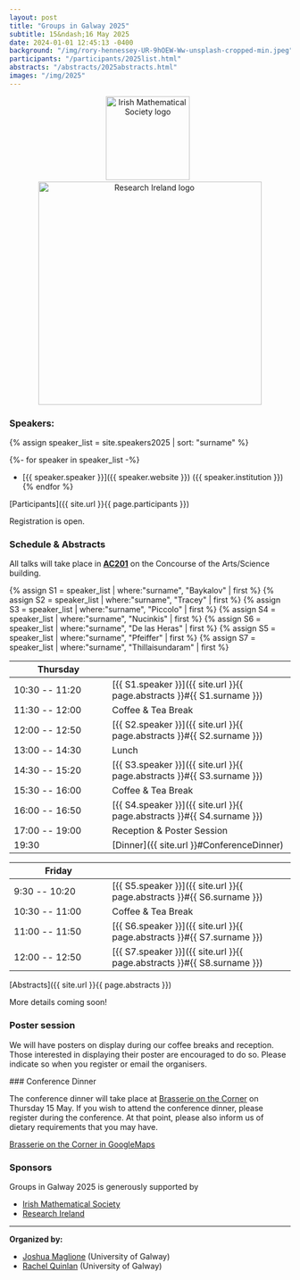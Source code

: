 ```yaml
---
layout: post
title: "Groups in Galway 2025"
subtitle: 15&ndash;16 May 2025
date: 2024-01-01 12:45:13 -0400
background: "/img/rory-hennessey-UR-9hOEW-Ww-unsplash-cropped-min.jpeg"
participants: "/participants/2025list.html"
abstracts: "/abstracts/2025abstracts.html"
images: "/img/2025"
---
```



<center><p>
    <a href="https://irishmathsoc.org/"><img width="150" src="{{ page.images }}/ims-2t.png" alt="Irish Mathematical Society logo"/></a>&nbsp;&nbsp;
    <a href="https://www.researchireland.ie/"><img width="400" src="{{ page.images }}/logo_black.svg" alt="Research Ireland logo"/></a>
</p></center>

### Speakers: 

{% assign speaker_list = site.speakers2025 | sort: "surname" %}

{%- for speaker in speaker_list -%}
- [{{ speaker.speaker }}]({{ speaker.website }}) ({{ speaker.institution }})
{% endfor %}

[Participants]({{ site.url }}{{ page.participants }})

Registration is open.

### Schedule & Abstracts

All talks will take place in **[AC201](https://maps.app.goo.gl/oXw8SV6FvhLKyBxH8)** on the Concourse of the Arts/Science building.

{% assign S1 = speaker_list | where:"surname", "Baykalov" | first %}
{% assign S2 = speaker_list | where:"surname", "Tracey" | first %}
{% assign S3 = speaker_list | where:"surname", "Piccolo" | first %}
{% assign S4 = speaker_list | where:"surname", "Nucinkis" | first %}
{% assign S6 = speaker_list | where:"surname", "De las Heras" | first %}
{% assign S5 = speaker_list | where:"surname", "Pfeiffer" | first %}
{% assign S7 = speaker_list | where:"surname", "Thillaisundaram" | first %}


| <span style="display: inline-block; width:160px">Thursday</span> | <span style="display: inline-block; width:200px"></span> | 
| -------------- | --- | 
| 10:30 -- 11:20 | [{{ S1.speaker }}]({{ site.url }}{{ page.abstracts }}#{{ S1.surname }}) |
| 11:30 -- 12:00 | Coffee & Tea Break | | 
| 12:00 -- 12:50 | [{{ S2.speaker }}]({{ site.url }}{{ page.abstracts }}#{{ S2.surname }}) |
| 13:00 -- 14:30 | Lunch | | 
| 14:30 -- 15:20 | [{{ S3.speaker }}]({{ site.url }}{{ page.abstracts }}#{{ S3.surname }}) |
| 15:30 -- 16:00 | Coffee & Tea Break | | 
| 16:00 -- 16:50 | [{{ S4.speaker }}]({{ site.url }}{{ page.abstracts }}#{{ S4.surname }}) |
| 17:00 -- 19:00 | Reception & Poster Session| 
| 19:30 | [Dinner]({{ site.url }}#ConferenceDinner) | 

<p></p>

| <span style="display: inline-block; width:160px">Friday</span> | <span style="display: inline-block; width:200px"></span> | 
| -------------- | --- | 
| 9:30 -- 10:20 | [{{ S5.speaker }}]({{ site.url }}{{ page.abstracts }}#{{ S6.surname }}) |
| 10:30 -- 11:00 | Coffee & Tea Break | | 
| 11:00 -- 11:50 | [{{ S6.speaker }}]({{ site.url }}{{ page.abstracts }}#{{ S7.surname }}) |
| 12:00 -- 12:50 | [{{ S7.speaker }}]({{ site.url }}{{ page.abstracts }}#{{ S8.surname }}) |


[Abstracts]({{ site.url }}{{ page.abstracts }})

More details coming soon! 


### Poster session

We will have posters on display during our coffee breaks and reception. Those
interested in displaying their poster are encouraged to do so. Please indicate
so when you register or email the organisers.


<span id="ConferenceDinner">
### Conference Dinner 

The conference dinner will take place at [Brasserie on the Corner](https://brasseriegalway.com/)
on Thursday 15 May. If you wish to attend the conference dinner, please
register during the conference. At that point, please also inform us of
dietary requirements that you may have.

[Brasserie on the Corner in GoogleMaps](https://maps.app.goo.gl/YWdJuV13YkCPwmDW8)



### Sponsors

Groups in Galway 2025 is generously supported by 
- [Irish Mathematical Society](https://irishmathsoc.org/)
- [Research Ireland](https://www.researchireland.ie/)


---

**Organized by:**
- [Joshua Maglione](https://joshmaglione.com) (University of Galway)
- [Rachel Quinlan](http://rkq.ie/) (University of Galway)